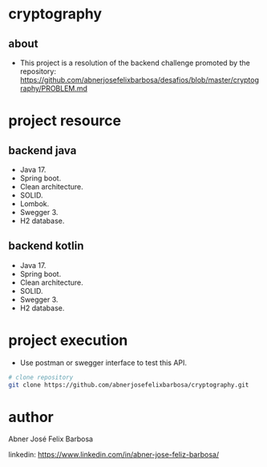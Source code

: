 # cryptography

## about

- This project is a resolution of the backend challenge promoted by the repository: https://github.com/abnerjosefelixbarbosa/desafios/blob/master/cryptography/PROBLEM.md

# project resource

## backend java

- Java 17.
- Spring boot.
- Clean architecture.
- SOLID.
- Lombok.
- Swegger 3.
- H2 database.

## backend kotlin

- Java 17.
- Spring boot.
- Clean architecture.
- SOLID.
- Swegger 3.
- H2 database.

# project execution

- Use postman or swegger interface to test this API.

```bash
# clone repository
git clone https://github.com/abnerjosefelixbarbosa/cryptography.git
```

# author

Abner José Felix Barbosa

linkedin: https://www.linkedin.com/in/abner-jose-feliz-barbosa/
